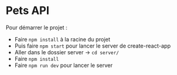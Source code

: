 # Pets API

Pour démarrer le projet :

- Faire `npm install` à la racine du projet
- Puis faire `npm start` pour lancer le server de create-react-app
- Aller dans le dossier server -> `cd server/`
- Faire `npm install`
- Faire `npm run dev` pour lancer le server
